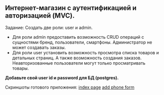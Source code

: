 ## Интернет-магазин с аутентификацией и авторизацией (MVC).

Задание:
Создать две роли: user и admin.
* Для роли admin предоставить возможность CRUD операций с сущностями бренд, пользователи, смартфоны.
Администратор не может создавать заказы.
* Для роли user установить возможность просмотра списка товаров и детальных страниц. А также возможность создания заказов.
Неавторизованные пользователи могут только просматривать товары.

**Добавьте свой user id и password для БД (postgres).**

Скриншоты готового приложения:
[index page](https://prnt.sc/riZPvJ-xAkfy)
[add phone form](https://prnt.sc/smkrXDMJ4Nff)
